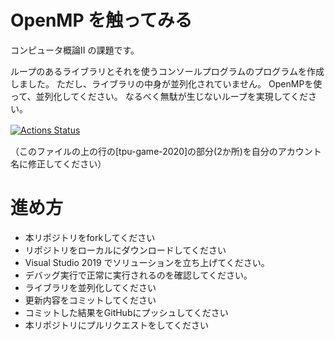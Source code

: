 # OpenMP を触ってみる
コンピュータ概論II の課題です。


ループのあるライブラリとそれを使うコンソールプログラムのプログラムを作成しました。
ただし、ライブラリの中身が並列化されていません。
OpenMPを使って、並列化してください。
なるべく無駄が生じないループを実現してください。

[![Actions Status](https://github.com/shuhei-matsushima/comp2_5_OpenMP/workflows/MSTest/badge.svg)](https://github.com/shuhei-matsushima/comp2_5_OpenMP/actions)　

（このファイルの上の行の[tpu-game-2020]の部分(2か所)を自分のアカウント名に修正してください）


# 進め方
* 本リポジトリをforkしてください
* リポジトリをローカルにダウンロードしてください
* Visual Studio 2019 でソリューションを立ち上げてください。
* デバッグ実行で正常に実行されるのを確認してください。
* ライブラリを並列化してください
* 更新内容をコミットしてください
* コミットした結果をGitHubにプッシュしてください
* 本リポジトリにプルリクエストをしてください
